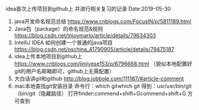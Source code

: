 idea首次上传项目到github上 并进行相关复习的记录
Date:2019-05-30
1. java开发命名规范总结
https://www.cnblogs.com/FocusIN/p/5811189.html
2. Java包（package）的命名规范&规则
https://blog.csdn.net/injoymario/article/details/79634303
3. IntelliJ IDEA 如何创建一个普通的java项目
https://blog.csdn.net/oschina_41790905/article/details/79475187
4. idea上传本地项目到github上
https://www.cnblogs.com/jinjiyese153/p/6796668.html （貌似本地配置好git的用户名邮箱即可，github上无需配置）
5. 大白话讲git和github
http://blog.jobbole.com/111187/#article-comment
6. mac本地查找git安装目录
命令行：which gitwhich git 得到：usr/usr/bin/git（bin/git（隐藏路径）
打开finder:commend+shift+Gcommend+shift+G 方可查到
